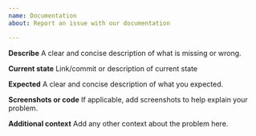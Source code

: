 ```yaml
---
name: Documentation
about: Report an issue with our documentation

---
```


**Describe**
A clear and concise description of what is missing or wrong.

**Current state**
Link/commit or description of current state 

**Expected**
A clear and concise description of what you expected.

**Screenshots or code**
If applicable, add screenshots to help explain your problem.

**Additional context**
Add any other context about the problem here.
